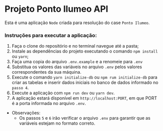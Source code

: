 # Projeto Ponto Ilumeo API

Esta é uma aplicação `Node` criada para resolução do case `Ponto Ilumeo`.

### Instruções para executar a aplicação:

1. Faça o clone do repositório e no terminal navegue até a pasta;
2. Instale as dependências do projeto executando o comando `npm install` ou `yarn`;
3. Faça uma copia do arquivo `.env.example` e a renomeie para `.env`
4. Substitua os valores das variáveis no arquivo `.env` pelos valores correspondentes da sua máquina.
5. Execute o comando `yarn initialize-db` ou `npm rum initialize-db` para criar as tabelas e inserir dados iniciais no banco de dados informado no `passo 4`.
6. Execute a aplicação com `npm run dev` ou `yarn dev`.
7. A aplicação estará disponível em `http://localhost:PORT`, em que PORT é a porta informada no arquivo `.env`.

* Observações:
  - Os passos `5` e `6` irão verificar o arquivo `.env` para garantir que as variáveis estejam no formato correto.